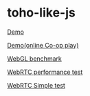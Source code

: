 toho-like-js
============
[Demo](http://takahirox.github.io/toho-like-js/index.html)

[Demo(online Co-op play)](http://takahirox.github.io/toho-like-js/index2.html)

[WebGL benchmark](http://takahirox.github.io/toho-like-js/webgl_test.html)

[WebRTC performance test](http://takahirox.github.io/toho-like-js/webrtc_test.html)

[WebRTC Simple test](http://takahirox.github.io/toho-like-js/webrtc_trial.html)

